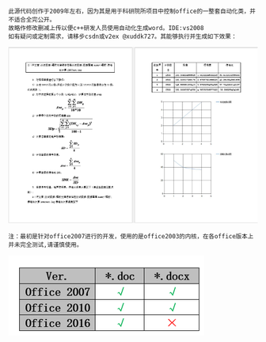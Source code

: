     此源代码创作于2009年左右，因为其是用于科研院所项目中控制office的一整套自动化类，并不适合全完公开。
    故略作修改删减上传以便c++研发人员使用自动化生成word。IDE:vs2008
    如有疑问或定制需求，请移步csdn或v2ex @xuddk727。其能够执行并生成如下效果：
![image](https://github.com/xuddk727/auto-ms-word/blob/master/result.png)

    注：最初是针对office2007进行的开发，使用的是office2003的内核，在各office版本上并未完全测试,请谨慎使用。
![image](https://github.com/xuddk727/auto-ms-word/blob/master/ver.png)
    
    
    
